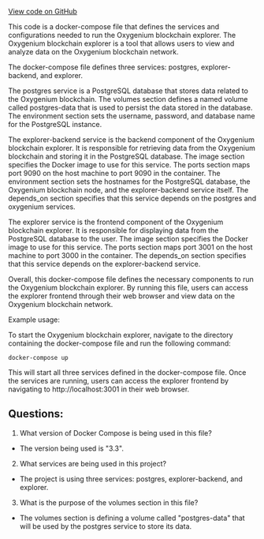 [View code on GitHub](https://github.com/oxygenium/oxygenium/docker/docker-compose.explorer.yml)

This code is a docker-compose file that defines the services and configurations needed to run the Oxygenium blockchain explorer. The Oxygenium blockchain explorer is a tool that allows users to view and analyze data on the Oxygenium blockchain network. 

The docker-compose file defines three services: postgres, explorer-backend, and explorer. 

The postgres service is a PostgreSQL database that stores data related to the Oxygenium blockchain. The volumes section defines a named volume called postgres-data that is used to persist the data stored in the database. The environment section sets the username, password, and database name for the PostgreSQL instance. 

The explorer-backend service is the backend component of the Oxygenium blockchain explorer. It is responsible for retrieving data from the Oxygenium blockchain and storing it in the PostgreSQL database. The image section specifies the Docker image to use for this service. The ports section maps port 9090 on the host machine to port 9090 in the container. The environment section sets the hostnames for the PostgreSQL database, the Oxygenium blockchain node, and the explorer-backend service itself. The depends_on section specifies that this service depends on the postgres and oxygenium services. 

The explorer service is the frontend component of the Oxygenium blockchain explorer. It is responsible for displaying data from the PostgreSQL database to the user. The image section specifies the Docker image to use for this service. The ports section maps port 3001 on the host machine to port 3000 in the container. The depends_on section specifies that this service depends on the explorer-backend service. 

Overall, this docker-compose file defines the necessary components to run the Oxygenium blockchain explorer. By running this file, users can access the explorer frontend through their web browser and view data on the Oxygenium blockchain network. 

Example usage: 

To start the Oxygenium blockchain explorer, navigate to the directory containing the docker-compose file and run the following command: 

```
docker-compose up
```

This will start all three services defined in the docker-compose file. Once the services are running, users can access the explorer frontend by navigating to http://localhost:3001 in their web browser.
## Questions: 
 1. What version of Docker Compose is being used in this file?
- The version being used is "3.3".

2. What services are being used in this project?
- The project is using three services: postgres, explorer-backend, and explorer.

3. What is the purpose of the volumes section in this file?
- The volumes section is defining a volume called "postgres-data" that will be used by the postgres service to store its data.